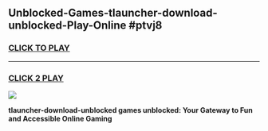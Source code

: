 
## Unblocked-Games-tlauncher-download-unblocked-Play-Online #ptvj8
<h3>
<a href="https://news.freeplayer.one?title=tlauncher-download-unblocked&ref=3">CLICK TO PLAY</a></h3>
<hr>

<h3>
<a href="https://news.freeplayer.one?title=tlauncher-download-unblocked&ref=3">CLICK 2 PLAY</a>
  
</h3>

<a href="https://news.freeplayer.one?title=tlauncher-download-unblocked&ref=3"><img src="https://clearcache.store/games.png"></a>


**tlauncher-download-unblocked games unblocked: Your Gateway to Fun and Accessible Online Gaming**
